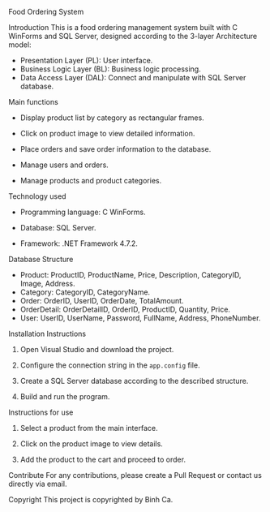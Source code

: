  Food Ordering System

 Introduction
This is a food ordering management system built with C WinForms and SQL Server, designed according to the 3-layer Architecture model:
- Presentation Layer (PL): User interface.
- Business Logic Layer (BL): Business logic processing.
- Data Access Layer (DAL): Connect and manipulate with SQL Server database.

 Main functions
- Display product list by category as rectangular frames.

- Click on product image to view detailed information.

- Place orders and save order information to the database.

- Manage users and orders.

- Manage products and product categories.

 Technology used
- Programming language: C WinForms.

- Database: SQL Server.

- Framework: .NET Framework 4.7.2.

 Database Structure
- Product: ProductID, ProductName, Price, Description, CategoryID, Image, Address.
- Category: CategoryID, CategoryName.
- Order: OrderID, UserID, OrderDate, TotalAmount.
- OrderDetail: OrderDetailID, OrderID, ProductID, Quantity, Price.
- User: UserID, UserName, Password, FullName, Address, PhoneNumber.

 Installation Instructions
1. Open Visual Studio and download the project.

2. Configure the connection string in the `app.config` file.

3. Create a SQL Server database according to the described structure.

4. Build and run the program.

 Instructions for use
1. Select a product from the main interface.

2. Click on the product image to view details.

3. Add the product to the cart and proceed to order.

 Contribute
For any contributions, please create a Pull Request or contact us directly via email.

 Copyright
This project is copyrighted by Binh Ca.
